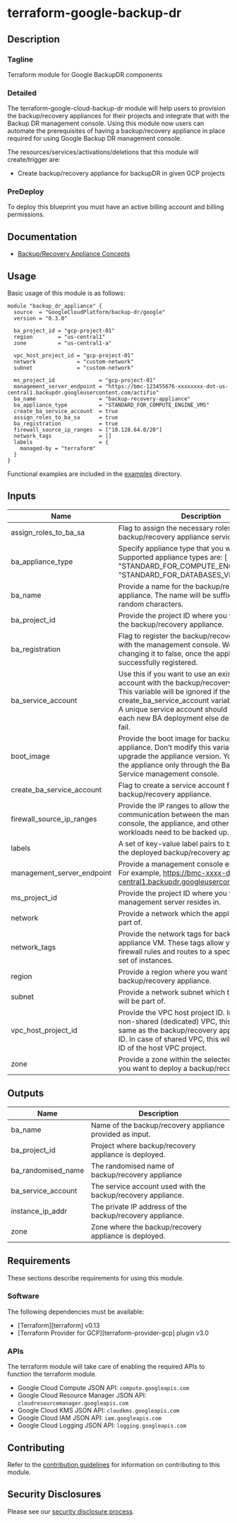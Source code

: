 # terraform-google-backup-dr

## Description
### Tagline
Terraform module for Google BackupDR components

### Detailed
The terraform-google-cloud-backup-dr module will help users to provision the backup/recovery appliances for their projects and integrate that with the Backup DR management console. Using this module now users can automate the  prerequisites  of having a backup/recovery appliance in place required for using Google Backup DR management console.


The resources/services/activations/deletions that this module will create/trigger are:

- Create backup/recovery appliance for backupDR in given GCP projects

### PreDeploy
To deploy this blueprint you must have an active billing account and billing permissions.

## Documentation
- [Backup/Recovery Appliance Concepts](https://cloud.google.com/backup-disaster-recovery/docs/concepts/manage-appliance)


## Usage
Basic usage of this module is as follows:

```hcl
module "backup_dr_appliance" {
  source  = "GoogleCloudPlatform/backup-dr/google"
  version = "0.3.0"

  ba_project_id = "gcp-project-01"
  region        = "us-central1"
  zone          = "us-central1-a"

  vpc_host_project_id = "gcp-project-01"
  network             = "custom-network"
  subnet              = "custom-network"

  ms_project_id              = "gcp-project-01"
  management_server_endpoint = "https://bmc-123455676-xxxxxxxx-dot-us-central1.backupdr.googleusercontent.com/actifio"
  ba_name                    = "backup-recovery-appliance"
  ba_appliance_type          = "STANDARD_FOR_COMPUTE_ENGINE_VMS"
  create_ba_service_account  = true
  assign_roles_to_ba_sa      = true
  ba_registration            = true
  firewall_source_ip_ranges  = ["10.128.64.0/20"]
  network_tags               = []
  labels                     = {
    managed-by = "terraform"
  }
}
```

Functional examples are included in the
[examples](./examples/) directory.

<!-- BEGINNING OF PRE-COMMIT-TERRAFORM DOCS HOOK -->
## Inputs

| Name | Description | Type | Default | Required |
|------|-------------|------|---------|:--------:|
| assign\_roles\_to\_ba\_sa | Flag to assign the necessary roles to the backup/recovery appliance service account. | `bool` | n/a | yes |
| ba\_appliance\_type | Specify appliance type that you want to deploy. Supported appliance types are: [ "STANDARD\_FOR\_COMPUTE\_ENGINE\_VMS" , "STANDARD\_FOR\_DATABASES\_VMWARE\_VMS" ] | `string` | n/a | yes |
| ba\_name | Provide a name for the backup/recovery appliance. The name will be suffixed with four random characters. | `string` | n/a | yes |
| ba\_project\_id | Provide the project ID where you want to deploy the backup/recovery appliance. | `string` | n/a | yes |
| ba\_registration | Flag to register the backup/recovery appliance with the management console. We recommend changing it to false, once the appliance is successfully registered. | `string` | `"true"` | no |
| ba\_service\_account | Use this if you want to use an existing service account with the backup/recovery appliance. This variable will be ignored if the create\_ba\_service\_account variable is set to true. A unique service account should be used for each new BA deployment else deployment will fail. | `string` | `"none"` | no |
| boot\_image | Provide the boot image for backup/recovery appliance.  Don’t modify this variable to update or upgrade the appliance version. You can upgrade the appliance only through the Backup and DR Service management console. | `string` | `"projects/backupdr-images/global/images/sky-11-0-14-278"` | no |
| create\_ba\_service\_account | Flag to create a service account for backup/recovery appliance. | `bool` | n/a | yes |
| firewall\_source\_ip\_ranges | Provide the IP ranges to allow the firewall communication between the management console, the appliance, and other subnets where workloads need to be backed up. | `list(string)` | `[]` | no |
| labels | A set of key-value label pairs to be assigned to the deployed backup/recovery appliance. | `map(string)` | `{}` | no |
| management\_server\_endpoint | Provide a management console endpoint URL. For example, https://bmc-xxxx-dot-us-central1.backupdr.googleusercontent.com/actifio | `string` | n/a | yes |
| ms\_project\_id | Provide the project ID where you want the management server resides in. | `string` | n/a | yes |
| network | Provide a network which the appliance will be part of. | `string` | n/a | yes |
| network\_tags | Provide the network tags for backup/recovery appliance VM. These tags allow you to apply firewall rules and routes to a specific instance or set of instances. | `list(string)` | `[]` | no |
| region | Provide a region where you want to deploy a backup/recovery appliance. | `string` | n/a | yes |
| subnet | Provide a network subnet which the appliance will be part of. | `string` | n/a | yes |
| vpc\_host\_project\_id | Provide the VPC host project ID. In case of a non-shared (dedicated) VPC, this will be the  same as the backup/recovery appliance project ID. In case of shared VPC, this will be the project ID of the host VPC project. | `string` | n/a | yes |
| zone | Provide a zone within the selected region where you want to deploy a backup/recovery appliance. | `string` | n/a | yes |

## Outputs

| Name | Description |
|------|-------------|
| ba\_name | Name of the backup/recovery appliance provided as input. |
| ba\_project\_id | Project where backup/recovery appliance is deployed. |
| ba\_randomised\_name | The randomised name of backup/recovery appliance |
| ba\_service\_account | The service account used with the backup/recovery appliance. |
| instance\_ip\_addr | The private IP address of the backup/recovery appliance. |
| zone | Zone where the backup/recovery appliance is deployed. |

<!-- END OF PRE-COMMIT-TERRAFORM DOCS HOOK -->

## Requirements

These sections describe requirements for using this module.

### Software

The following dependencies must be available:

- [Terraform][terraform] v0.13
- [Terraform Provider for GCP][terraform-provider-gcp] plugin v3.0

### APIs

The terraform module will take care of enabling the required APIs to function the terraform module.

- Google Cloud Compute JSON API: `compute.googleapis.com`
- Google Cloud Resource Manager JSON API: `cloudresourcemanager.googleapis.com`
- Google Cloud KMS JSON API: `cloudkms.googleapis.com`
- Google Cloud IAM JSON API: `iam.googleapis.com`
- Google Cloud Logging JSON API: `logging.googleapis.com`

## Contributing

Refer to the [contribution guidelines](./CONTRIBUTING.md) for
information on contributing to this module.

## Security Disclosures

Please see our [security disclosure process](./SECURITY.md).
